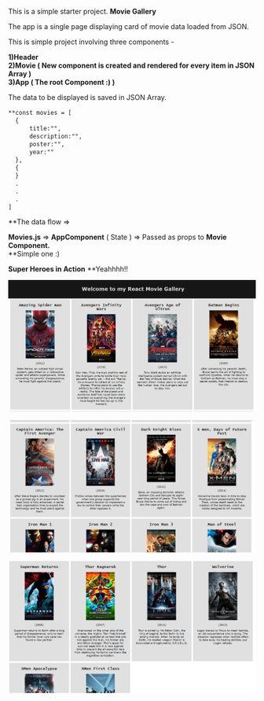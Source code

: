 This is a simple starter project.
**Movie Gallery**

The app is a single page displaying card of movie data loaded from JSON. 

This is simple project involving three components -  

**1)Header**  
**2)Movie ( New component is created and rendered for every item in JSON Array )**  
**3)App ( The root Component :) )**  

The data to be displayed is saved in JSON Array. 

    **const movies = [  
      {  
          title:"",  
          description:"",  
          poster:"",  
          year:""  
      },  
      {  
      }  
      .  
      .  
      .  
    ]  

**The data flow =>  

**Movies.js**  => **AppComponent** ( State ) => Passed as props to **Movie Component.**  
**Simple one :)

**Super Heroes in Action**
**Yeahhhh!!  


![Movie Gallery in Action](https://github.com/karthiksagarmv/movie-gallery/blob/master/Screenshots/image1.PNG)  




![Movie Gallery in Action](https://github.com/karthiksagarmv/movie-gallery/blob/master/Screenshots/image2.PNG)  




![Movie Gallery in Action](https://github.com/karthiksagarmv/movie-gallery/blob/master/Screenshots/image3.PNG)
